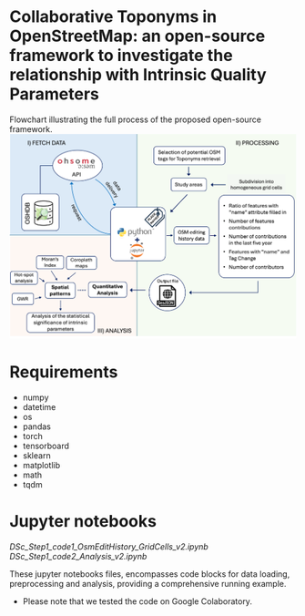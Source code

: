 # Collaborative Toponyms in OpenStreetMap: an open-source framework to investigate the relationship with Intrinsic Quality Parameters

Flowchart illustrating the full process of the proposed open-source framework.
![open-source framework for Collaborative Toponyms in OSM](utils/flowchart_paper_v2.png)

# Requirements
* numpy
* datetime
* os
* pandas
* torch
* tensorboard
* sklearn
* matplotlib
* math
* tqdm

# Jupyter notebooks
*DSc_Step1_code1_OsmEditHistory_GridCells_v2.ipynb*
*DSc_Step1_code2_Analysis_v2.ipynb*

These jupyter notebooks files, encompasses code blocks for data loading, preprocessing and analysis, providing a comprehensive running example.

* Please note that we tested the code on Google Colaboratory.